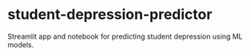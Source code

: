 # student-depression-predictor
Streamlit app and notebook for predicting student depression using ML models.
